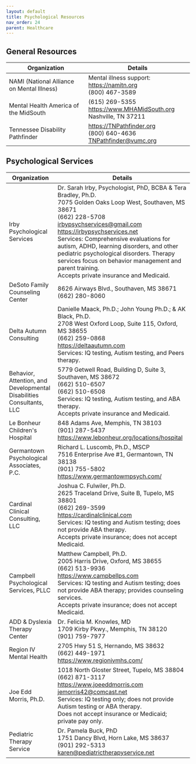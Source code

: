 ```yaml
---
layout: default
title: Psychological Resources
nav_order: 24
parent: Healthcare
---
```


## General Resources

| Organization | Details |
|---|---|
| NAMI (National Alliance on Mental Illness) | Mental illness support: <https://namitn.org><br>(800) 467-3589 |
| Mental Health America of the MidSouth | (615) 269-5355<br><https://www.MHAMidSouth.org><br>Nashville, TN 37211 |
| Tennessee Disability Pathfinder | <https://TNPathfinder.org><br>(800) 640-4636<br><TNPathfinder@vumc.org> |

## Psychological Services

| Organization | Details |
|---|---|
| Irby Psychological Services | Dr. Sarah Irby, Psychologist, PhD, BCBA & Tera Bradley, Ph.D.<br>7075 Golden Oaks Loop West, Southaven, MS 38671<br>(662) 228-5708<br><irbypsychservices@gmail.com><br><https://irbypsychservices.net><br>Services: Comprehensive evaluations for autism, ADHD, learning disorders, and other pediatric psychological disorders. Therapy services focus on behavior management and parent training.<br>Accepts private insurance and Medicaid. |
| DeSoto Family Counseling Center | 8626 Airways Blvd., Southaven, MS 38671<br>(662) 280-8060 |
| Delta Autumn Consulting | Danielle Maack, Ph.D.; John Young Ph.D.; & AK Black, Ph.D.<br>2708 West Oxford Loop, Suite 115, Oxford, MS 38655<br>(662) 259-0868<br><https://deltaautumn.com><br>Services: IQ testing, Autism testing, and Peers therapy. |
| Behavior, Attention, and Developmental Disabilities Consultants, LLC | 5779 Getwell Road, Building D, Suite 3, Southaven, MS 38672<br>(662) 510-6507<br>(662) 510-6508<br>Services: IQ testing, Autism testing, and ABA therapy.<br>Accepts private insurance and Medicaid. |
| Le Bonheur Children's Hospital | 848 Adams Ave, Memphis, TN 38103<br>(901) 287-5437<br><https://www.lebonheur.org/locations/hospital> |
| Germantown Psychological Associates, P.C. | Richard L. Luscomb, Ph.D., MSCP<br>7516 Enterprise Ave #1, Germantown, TN 38138<br>(901) 755-5802<br><https://www.germantowmpsych.com/> |
| Cardinal Clinical Consulting, LLC | Joshua C. Fulwiler, Ph.D.<br>2625 Traceland Drive, Suite B, Tupelo, MS 38801<br>(662) 269-3599<br><https://cardinalclinical.com><br>Services: IQ testing and Autism testing; does not provide ABA therapy.<br>Accepts private insurance; does not accept Medicaid. |
| Campbell Psychological Services, PLLC | Matthew Campbell, Ph.D.<br>2005 Harris Drive, Oxford, MS 38655<br>(662) 513-9936<br><https://www.campbellps.com><br>Services: IQ testing and Autism testing; does not provide ABA therapy; provides counseling services.<br>Accepts private insurance; does not accept Medicaid. |
| ADD & Dyslexia Therapy Center | Dr. Felicia M. Knowles, MD<br>1709 Kirby Pkwy., Memphis, TN 38120<br>(901) 759-7977 |
| Region IV Mental Health | 2705 Hwy 51 S, Hernando, MS 38632<br>(662) 449-1971<br><https://www.regionivmhs.com/> |
| Joe Edd Morris, Ph.D. | 1018 North Gloster Street, Tupelo, MS 38804<br>(662) 871-3117<br><https://www.joeeddmorris.com><br><jemorris42@comcast.net><br>Services: IQ testing only; does not provide Autism testing or ABA therapy.<br>Does not accept insurance or Medicaid; private pay only. |
| Pediatric Therapy Service | Dr. Pamela Buck, PhD<br>1751 Dancy Blvd, Horn Lake, MS 38637<br>(901) 292-5313<br><karen@pediatrictherapyservice.net> |
